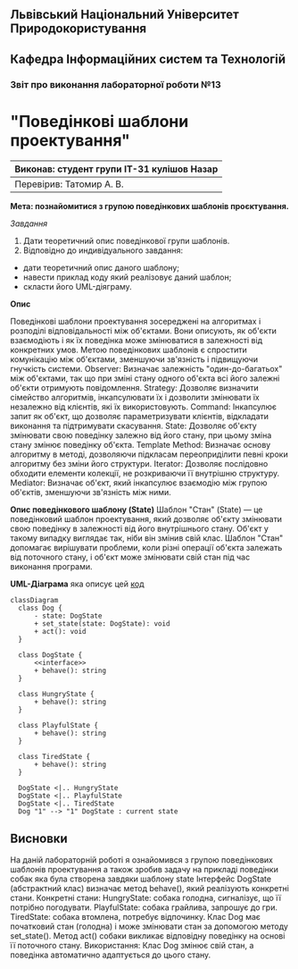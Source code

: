 ## Львівський Національний Університет Природокористування
## Кафедра Інформаційних систем та Технологій



### Звіт про виконання лабораторної роботи №13
# "Поведінкові шаблони проектування"



| Виконав: студент групи ІТ-31 кулішов Назар |
|----------------------------------------------------|
| Перевірив: Татомир А. В.            |




**Мета: познайомитися з групою поведінкових шаблонів проєктування.**


*Завдання*

1. Дати теоретичний опис поведінкової групи шаблонів.
2. Відповідно до индивідуального завдання:
- дати теоретичний опис даного шаблону;
- навести приклад коду який реалізовує даний шаблон;
- скласти його UML-діяграму.

**Опис**

Поведінкові шаблони проектування зосереджені на алгоритмах і розподілі відповідальності між об'єктами. Вони описують, як об'єкти взаємодіють і як їх поведінка може змінюватися в залежності від конкретних умов. Метою поведінкових шаблонів є спростити комунікацію між об'єктами, зменшуючи зв'язність і підвищуючи гнучкість системи.
Observer: Визначає залежність "один-до-багатьох" між об'єктами, так що при зміні стану одного об'єкта всі його залежні об'єкти отримують повідомлення.
Strategy: Дозволяє визначити сімейство алгоритмів, інкапсулювати їх і дозволити змінювати їх незалежно від клієнтів, які їх використовують.
Command: Інкапсулює запит як об'єкт, що дозволяє параметризувати клієнтів, відкладати виконання та підтримувати скасування.
State: Дозволяє об'єкту змінювати свою поведінку залежно від його стану, при цьому зміна стану змінює поведінку об'єкта.
Template Method: Визначає основу алгоритму в методі, дозволяючи підкласам переоприділити певні кроки алгоритму без зміни його структури.
Iterator: Дозволяє послідовно обходити елементи колекції, не розкриваючи її внутрішню структуру.
Mediator: Визначає об'єкт, який інкапсулює взаємодію між групою об'єктів, зменшуючи зв'язність між ними.

**Опис поведінкового шаблону (State)**
Шаблон "Стан" (State) — це поведінковий шаблон проектування, який дозволяє об'єкту змінювати свою поведінку в залежності від його внутрішнього стану. Об'єкт у такому випадку виглядає так, ніби він змінив свій клас. Шаблон "Стан" допомагає вирішувати проблеми, коли різні операції об'єкта залежать від поточного стану, і об'єкт може змінювати свій стан під час виконання програми.

**UML-Діаграма** яка описує цей [код](./lab13.py)
  ```mermaid
 classDiagram
    class Dog {
        - state: DogState
        + set_state(state: DogState): void
        + act(): void
    }

    class DogState {
        <<interface>>
        + behave(): string
    }

    class HungryState {
        + behave(): string
    }

    class PlayfulState {
        + behave(): string
    }

    class TiredState {
        + behave(): string
    }

    DogState <|.. HungryState
    DogState <|.. PlayfulState
    DogState <|.. TiredState
    Dog "1" --> "1" DogState : current state
```
## Висновки 
На даній лабораторній роботі я ознайомився з групою поведінкових шаблонів проектування а також зробив задачу на прикладі поведінки собак яка була створена завдяки шаблону state Інтерфейс DogState (абстрактний клас) визначає метод behave(), який реалізують конкретні стани.
Конкретні стани:
HungryState: собака голодна, сигналізує, що її потрібно погодувати.
PlayfulState: собака грайлива, запрошує до гри.
TiredState: собака втомлена, потребує відпочинку.
Клас Dog має початковий стан (голодна) і може змінювати стан за допомогою методу set_state().
Метод act() собаки викликає відповідну поведінку на основі її поточного стану.
Використання:
Клас Dog змінює свій стан, а поведінка автоматично адаптується до цього стану.   


 
